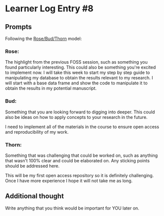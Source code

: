 # Learner Log Entry #8

## Prompts
Following the [Rose/Bud/Thorn](https://www.panoramaed.com/blog/rose-bud-thorn-activity-and-worksheet#:~:text=%22Rose%2C%20Bud%2C%20Thorn%22%20is%20a%20mindful%20design%2D,day%2C%20week%2C%20or%20month.) model:


### Rose:
The highlight from the previous FOSS session, such as something you found particularly interesting. This could also be something you're excited to implement now.
 I will take this week to start my step by step guide to manipulating my database to obtain the results relevant to my research. I will start with a base data frame and show the code to manipulate it to obtain the results in my potential manuscript.

### Bud: 
Something that you are looking forward to digging into deeper. This could also be ideas on how to apply concepts to your research in the future.

I need to implement all of the materials in the course to ensure open access and reproducibility of my work.



### Thorn: 
Something that was challenging that could be worked on, such as anything that wasn't 100% clear and could be elaborated on. Any sticking points should be addressed here. 

This will be my first open access repository so it is definitely challenging. Once I have more experience I hope it will not take me as long.


## Additional thought
Write anything that you think would be important for YOU later on.
